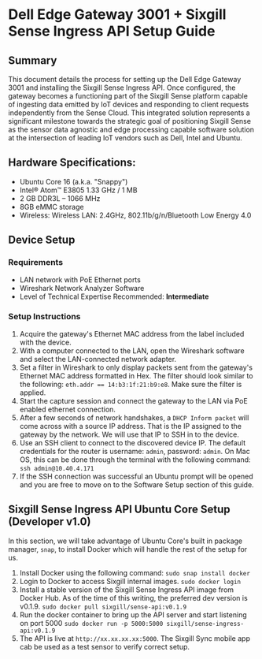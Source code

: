 # Dell Edge Gateway 3001 + Sixgill Sense Ingress API Setup Guide

## Summary
This document details the process for setting up the Dell Edge Gateway 3001 and installing the Sixgill Sense Ingress API. Once configured, the gateway becomes a functioning part of the Sixgill Sense platform capable of ingesting data emitted by IoT devices and responding to client requests independently from the Sense Cloud. This integrated solution represents a significant milestone towards the strategic goal of positioning Sixgill Sense as the sensor data agnostic and edge processing capable software solution at the intersection of leading IoT vendors such as Dell, Intel and Ubuntu.

## Hardware Specifications:
- Ubuntu Core 16 (a.k.a. "Snappy")
- Intel® Atom™ E3805 1.33 GHz / 1 MB
- 2 GB DDR3L – 1066 MHz
- 8GB eMMC storage
- Wireless: Wireless LAN: 2.4GHz, 802.11b/g/n/Bluetooth Low Energy 4.0

## Device Setup

### Requirements
- LAN network with PoE Ethernet ports
- Wireshark Network Analyzer Software
- Level of Technical Expertise Recommended: **Intermediate**

### Setup Instructions
1. Acquire the gateway's Ethernet MAC address from the label included with the device.
2. With a computer connected to the LAN, open the Wireshark software and select the LAN-connected network adapter.
3. Set a filter in Wireshark to only display packets sent from the gateway's Ethernet MAC address formatted in Hex. The filter should look similar to the following: `eth.addr == 14:b3:1f:21:b9:e8`. Make sure the filter is applied.
4. Start the capture session and connect the gateway to the LAN via PoE enabled ethernet connection.
5. After a few seconds of network handshakes, a `DHCP Inform packet` will come across with a source IP address. That is the IP assigned to the gateway by the network. We will use that IP to SSH in to the device.
6. Use an SSH client to connect to the discovered device IP. The default credentials for the router is username: `admin`, password: `admin`. On Mac OS, this can be done through the terminal with the following command: `ssh admin@10.40.4.171`
7. If the SSH connection was successful an Ubuntu prompt will be opened and you are free to move on to the Software Setup section of this guide.

## Sixgill Sense Ingress API Ubuntu Core Setup (Developer v1.0)

In this section, we will take advantage of Ubuntu Core's built in package manager, `snap`, to install Docker which will handle the rest of the setup for us.

1. Install Docker using the following command: `sudo snap install docker`
2. Login to Docker to access Sixgill internal images. `sudo docker login`
3. Install a stable version of the Sixgill Sense Ingress API image from Docker Hub. As of the time of this writing, the preferred dev version is v0.1.9. `sudo docker pull sixgill/sense-api:v0.1.9`
4. Run the docker container to bring up the API server and start listening on port 5000 `sudo docker run -p 5000:5000 sixgill/sense-ingress-api:v0.1.9`
5. The API is live at `http://xx.xx.xx.xx:5000`. The Sixgill Sync mobile app cab be used as a test sensor to verify correct setup.
